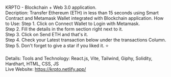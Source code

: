 KRPTO - Blockchain + Web 3.0 application. 
<br/>
Decription:
Transfer Ethereum (ETH) in less than 15 seconds using Smart Contract and Metamask Wallet integrated with Blockchain application.
How to Use:
Step 1. Click on Connect Wallet to Login with Metamask.<br/>
Step 2. Fill the details in the form section right next to it.<br/>
Step 3. Click on Send ETH and that's it.<br/>
Step 4. Check your Latest transaction below under the transactions Column.<br/>
Step 5. Don't forget to give a star if you liked it. ⭐<br/>
<br/>
Details:
Tools and Technology: React.js, Vite, Tailwind, Giphy, Solidity, Hardhart, HTML, CSS, JS
<br/>
Live Website:
https://krpto.netlify.app/
